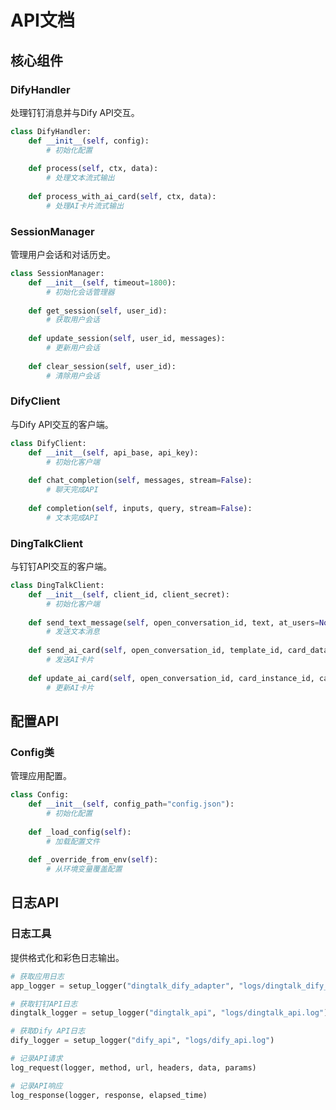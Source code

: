 # API文档

## 核心组件

### DifyHandler

处理钉钉消息并与Dify API交互。

```python
class DifyHandler:
    def __init__(self, config):
        # 初始化配置
        
    def process(self, ctx, data):
        # 处理文本流式输出
        
    def process_with_ai_card(self, ctx, data):
        # 处理AI卡片流式输出
```

### SessionManager

管理用户会话和对话历史。

```python
class SessionManager:
    def __init__(self, timeout=1800):
        # 初始化会话管理器
        
    def get_session(self, user_id):
        # 获取用户会话
        
    def update_session(self, user_id, messages):
        # 更新用户会话
        
    def clear_session(self, user_id):
        # 清除用户会话
```

### DifyClient

与Dify API交互的客户端。

```python
class DifyClient:
    def __init__(self, api_base, api_key):
        # 初始化客户端
        
    def chat_completion(self, messages, stream=False):
        # 聊天完成API
        
    def completion(self, inputs, query, stream=False):
        # 文本完成API
```

### DingTalkClient

与钉钉API交互的客户端。

```python
class DingTalkClient:
    def __init__(self, client_id, client_secret):
        # 初始化客户端
        
    def send_text_message(self, open_conversation_id, text, at_users=None):
        # 发送文本消息
        
    def send_ai_card(self, open_conversation_id, template_id, card_data, at_users=None):
        # 发送AI卡片
        
    def update_ai_card(self, open_conversation_id, card_instance_id, card_data, is_finalize=False, is_error=False):
        # 更新AI卡片
```

## 配置API

### Config类

管理应用配置。

```python
class Config:
    def __init__(self, config_path="config.json"):
        # 初始化配置
        
    def _load_config(self):
        # 加载配置文件
        
    def _override_from_env(self):
        # 从环境变量覆盖配置
```

## 日志API

### 日志工具

提供格式化和彩色日志输出。

```python
# 获取应用日志
app_logger = setup_logger("dingtalk_dify_adapter", "logs/dingtalk_dify_adapter.log")

# 获取钉钉API日志
dingtalk_logger = setup_logger("dingtalk_api", "logs/dingtalk_api.log")

# 获取Dify API日志
dify_logger = setup_logger("dify_api", "logs/dify_api.log")

# 记录API请求
log_request(logger, method, url, headers, data, params)

# 记录API响应
log_response(logger, response, elapsed_time)
``` 